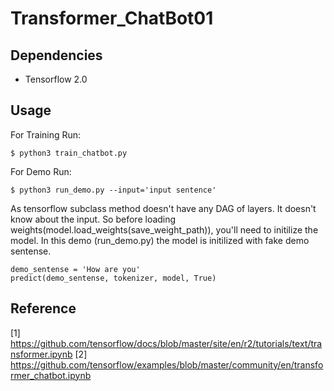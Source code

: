 # Transformer_ChatBot01




## Dependencies

* Tensorflow 2.0


## Usage

For Training Run:

```
$ python3 train_chatbot.py 

```

For Demo Run:

``` 
$ python3 run_demo.py --input='input sentence'

```

As tensorflow subclass method doesn't have any DAG of layers. It doesn't know about the input. So before loading weights(model.load_weights(save_weight_path)), you'll need to initilize the model. In this demo (run_demo.py) the model is initilized with fake demo sentense.

```
demo_sentense = 'How are you'
predict(demo_sentense, tokenizer, model, True)

```

## Reference

[1] https://github.com/tensorflow/docs/blob/master/site/en/r2/tutorials/text/transformer.ipynb
[2] https://github.com/tensorflow/examples/blob/master/community/en/transformer_chatbot.ipynb

